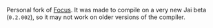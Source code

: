 Personal fork of [Focus](https://github.com/focus-editor/focus).
It was made to compile on a very new Jai beta (`0.2.002`), so it may not work on older versions of the compiler.
